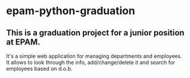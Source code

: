 # epam-python-graduation
## This is a graduation project for a junior position at EPAM.  
It's a simple web application for managing departments and employees.  
It allows to look through the info, add/change/delete it and search for employees based on d.o.b. 